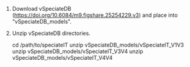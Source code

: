 1. Download vSpeciateDB (https://doi.org/10.6084/m9.figshare.25254229.v3) and place into "vSpeciateDB_models".
2. Unzip vSpeciateDB directories.

   cd /path/to/speciateIT
   unzip vSpeciateDB_models/vSpeciateIT_V1V3
   unzip vSpeciateDB_models/vSpeciateIT_V3V4
   unzip vSpeciateDB_models/vSpeciateIT_V4V4
